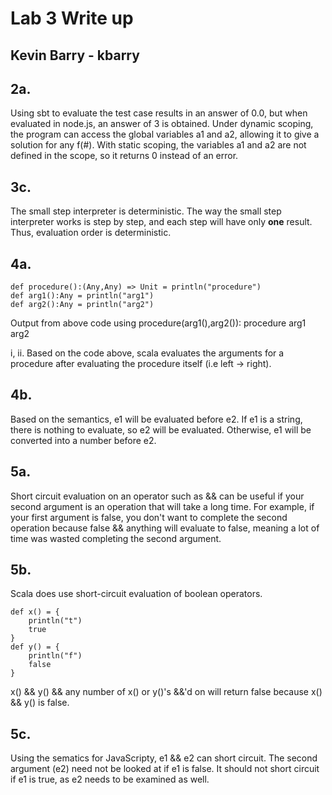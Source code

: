 # Lab 3 Write up #
## Kevin Barry - kbarry ##

## 2a. ##
Using sbt to evaluate the test case results in an answer of 0.0, but when evaluated in node.js, an answer of 3 is obtained. Under dynamic scoping, the program can access the global variables a1 and a2, allowing it to give a solution for any f(#). With static scoping, the variables a1 and a2 are not defined in the scope, so it returns 0 instead of an error.

## 3c. ##
The small step interpreter is deterministic. The way the small step interpreter works is step by step, and each step will have only **one** result. Thus, evaluation order is deterministic.

## 4a. ##

	def procedure():(Any,Any) => Unit = println("procedure")
 	def arg1():Any = println("arg1")
 	def arg2():Any = println("arg2")

Output from above code using procedure(arg1(),arg2()):
	procedure
	arg1
	arg2

i, ii. Based on the code above, scala evaluates the arguments for a procedure after evaluating the procedure itself (i.e left -> right).

## 4b. ##
Based on the semantics, e1 will be evaluated before e2. If e1 is a string, there is nothing to evaluate, so e2 will be evaluated. Otherwise, e1 will be converted into a number before e2.

## 5a. ##
Short circuit evaluation on an operator such as && can be useful if your second argument is an operation that will take a long time. For example, if your first argument is false, you don't want to complete the second operation because false && anything will evaluate to false, meaning a lot of time was wasted completing the second argument.

## 5b. ##
Scala does use short-circuit evaluation of boolean operators.

	def x() = {
		println("t")
		true
	}
	def y() = {
		println("f")
		false
	}

x() && y() && any number of x() or y()'s &&'d on will return false because x() && y() is false. 


## 5c. ##
Using the sematics for JavaScripty, e1 && e2 can short circuit. The second argument (e2) need not be looked at if e1 is false. It should not short circuit if e1 is true, as e2 needs to be examined as well.
